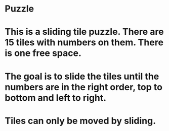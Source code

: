 # Puzzle

# This is a sliding tile puzzle. There are 15 tiles with numbers on them. There is one free space. 
# The goal is to slide the tiles until the numbers are in the right order, top to bottom and left to right.
# Tiles can only be moved by sliding.